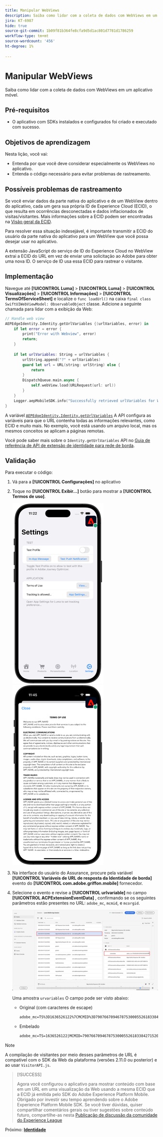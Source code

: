 ```yaml
---
title: Manipular WebViews
description: Saiba como lidar com a coleta de dados com WebViews em um aplicativo móvel.
jira: KT-6987
hide: true
source-git-commit: 1b09f81b364fe8cfa9d5d1ac801d7781d1786259
workflow-type: tm+mt
source-wordcount: '456'
ht-degree: 1%

---
```



# Manipular WebViews

Saiba como lidar com a coleta de dados com WebViews em um aplicativo móvel.

## Pré-requisitos

* O aplicativo com SDKs instalados e configurados foi criado e executado com sucesso.

## Objetivos de aprendizagem

Nesta lição, você vai:

* Entenda por que você deve considerar especialmente os WebViews no aplicativo.
* Entenda o código necessário para evitar problemas de rastreamento.

## Possíveis problemas de rastreamento

Se você enviar dados da parte nativa do aplicativo e de um WebView dentro do aplicativo, cada um gera sua própria ID de Experience Cloud (ECID), o que resulta em ocorrências desconectadas e dados inflacionados de visitas/visitantes. Mais informações sobre a ECID podem ser encontradas na [Visão geral da ECID](https://experienceleague.adobe.com/docs/experience-platform/identity/ecid.html?lang=en).

Para resolver essa situação indesejável, é importante transmitir a ECID do usuário da parte nativa do aplicativo para um WebView que você possa desejar usar no aplicativo.

A extensão JavaScript do serviço de ID do Experience Cloud no WebView extrai a ECID do URL em vez de enviar uma solicitação ao Adobe para obter uma nova ID. O serviço de ID usa essa ECID para rastrear o visitante.

## Implementação

Navegue até **[!UICONTROL Luma]** > **[!UICONTROL Luma]** > **[!UICONTROL Visualizações]** > **[!UICONTROL Informações]** > **[!UICONTROL TermsOfServiceSheet]** e localize o `func loadUrl()` na caixa `final class SwiftUIWebViewModel: ObservableObject` classe. Adicione a seguinte chamada para lidar com a exibição da Web:

```swift
// Handle web view
AEPEdgeIdentity.Identity.getUrlVariables {(urlVariables, error) in
    if let error = error {
        print("Error with Webview", error)
        return;
    }
    
    if let urlVariables: String = urlVariables {
        urlString.append("?" + urlVariables)
        guard let url = URL(string: urlString) else {
            return
        }
        DispatchQueue.main.async {
            self.webView.load(URLRequest(url: url))
        }
    }
    Logger.aepMobileSDK.info("Successfully retrieved urlVariables for WebView, final URL: \(urlString)")
}
```

A variável [`AEPEdgeIdentity.Identity.getUrlVariables`](https://developer.adobe.com/client-sdks/documentation/identity-for-edge-network/api-reference/#geturlvariables) A API configura as variáveis para que o URL contenha todas as informações relevantes, como ECID e muito mais. No exemplo, você está usando um arquivo local, mas os mesmos conceitos se aplicam a páginas remotas.

Você pode saber mais sobre o `Identity.getUrlVariables` API no [Guia de referência de API de extensão de identidade para rede de borda](https://developer.adobe.com/client-sdks/documentation/identity-for-edge-network/api-reference/#geturlvariables).

## Validação

Para executar o código:

1. Vá para a **[!UICONTROL Configurações]** no aplicativo
1. Toque no **[!UICONTROL Exibir...]** botão para mostrar a **[!UICONTROL Termos de uso]**.

   <img src="./assets/tou1.png" width="300" /> <img src="./assets/tou2.png" width="300" />

1. Na interface do usuário do Assurance, procure pela variável **[!UICONTROL Variáveis de URL de resposta da Identidade de borda]** evento do **[!UICONTROL com.adobe.griffon.mobile]** fornecedor.
1. Selecione o evento e revise a **[!UICONTROL urlvariable]** no campo **[!UICONTROL ACPExtensionEventData]** , confirmando se os seguintes parâmetros estão presentes no URL: `adobe_mc`, `mcmid`, e `mcorgid`.

   ![validação de webview](assets/webview-validation.png)

   Uma amostra `urvariables` O campo pode ser visto abaixo:

   * Original (com caracteres de escape)

     ```html
     adobe_mc=TS%3D1636526122%7CMCMID%3D79076670946787530005526183384271520749%7CMCORGID%3D7ABB3E6A5A7491460A495D61%40AdobeOrg
     ```

   * Embelado

     ```html
     adobe_mc=TS=1636526122|MCMID=79076670946787530005526183384271520749|MCORGID=7ABB3E6A5A7491460A495D61@AdobeOrg
     ```

>[!NOTE]
>
>A compilação de visitantes por meio desses parâmetros de URL é compatível com o SDK da Web da plataforma (versões 2.11.0 ou posterior) e ao usar `VisitorAPI.js`.


>[!SUCCESS]
>
>Agora você configurou o aplicativo para mostrar conteúdo com base em um URL em uma visualização da Web usando a mesma ECID que a ECID já emitida pelo SDK do Adobe Experience Platform Mobile.<br/>Obrigado por investir seu tempo aprendendo sobre o Adobe Experience Platform Mobile SDK. Se você tiver dúvidas, quiser compartilhar comentários gerais ou tiver sugestões sobre conteúdo futuro, compartilhe-as nesta [Publicação de discussão da comunidade do Experience League](https://experienceleaguecommunities.adobe.com/t5/adobe-experience-platform-launch/tutorial-discussion-implement-adobe-experience-cloud-in-mobile/td-p/443796)

Próximo: **[Identidade](identity.md)**
